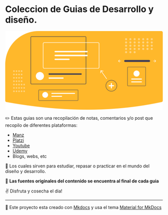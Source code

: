 # Coleccion de Guias de Desarrollo y diseño.

![](img/undraw_design_components_9vy6.svg)

:pencil2: Estas guias son una recopilación de notas, comentarios y/o post que recopilo de diferentes plataformas:

* [Manz](https://manzdev.github.io/)
* [Platzi](https://platzi.com/c/saucedo_info/)
* [Youtube](https://www.youtube.com)
* [Udemy](https://www.udemy.com)
* Blogs, webs, etc 

:rocket: Los cuales sirven para estudiar, repasar o practicar en el mundo del diseño y desarrollo.



:blue_book: **Las fuentes originales del contenido se encuentra al final de cada guia**


 :v: Disfruta y cosecha el dia!

---

:gem: Este proyecto esta creado con [Mkdocs](https://www.mkdocs.org/) y usa el tema [Material for MkDocs](https://squidfunk.github.io/mkdocs-material/)

